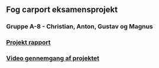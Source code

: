 ## Fog carport eksamensprojekt

### Gruppe A-8 - Christian, Anton, Gustav og Magnus

### [Projekt rapport](link)

### [Video gennemgang af projektet](link)
